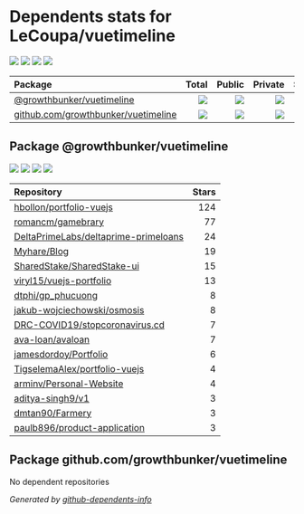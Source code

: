 # Dependents stats for LeCoupa/vuetimeline

[![](https://img.shields.io/static/v1?label=Used%20by&message=16&color=informational&logo=slickpic)](https://github.com/LeCoupa/vuetimeline/network/dependents)
[![](https://img.shields.io/static/v1?label=Used%20by%20(public)&message=16&color=informational&logo=slickpic)](https://github.com/LeCoupa/vuetimeline/network/dependents)
[![](https://img.shields.io/static/v1?label=Used%20by%20(private)&message=-16&color=informational&logo=slickpic)](https://github.com/LeCoupa/vuetimeline/network/dependents)
[![](https://img.shields.io/static/v1?label=Used%20by%20(stars)&message=13&color=informational&logo=slickpic)](https://github.com/LeCoupa/vuetimeline/network/dependents)

| Package    | Total  | Public | Private | Stars |
| :--------  | -----: | -----: | -----:  | ----: |
| [@growthbunker/vuetimeline](#package-growthbunkervuetimeline)    | [![](https://img.shields.io/static/v1?label=Used%20by&message=16&color=informational&logo=slickpic)](https://github.com/LeCoupa/vuetimeline/network/dependents?package_id=UGFja2FnZS03MDI3MzU2NTc%3D)  | [![](https://img.shields.io/static/v1?label=Used%20by%20(public)&message=16&color=informational&logo=slickpic)](https://github.com/LeCoupa/vuetimeline/network/dependents?package_id=UGFja2FnZS03MDI3MzU2NTc%3D) | [![](https://img.shields.io/static/v1?label=Used%20by%20(private)&message=-16&color=informational&logo=slickpic)](https://github.com/LeCoupa/vuetimeline/network/dependents?package_id=UGFja2FnZS03MDI3MzU2NTc%3D) | [![](https://img.shields.io/static/v1?label=Used%20by%20(stars)&message=13&color=informational&logo=slickpic)](https://github.com/LeCoupa/vuetimeline/network/dependents?package_id=UGFja2FnZS03MDI3MzU2NTc%3D) |
| [github.com/growthbunker/vuetimeline](#package-github.comgrowthbunkervuetimeline)    | [![](https://img.shields.io/static/v1?label=Used%20by&message=0&color=informational&logo=slickpic)](https://github.com/LeCoupa/vuetimeline/network/dependents?package_id=UGFja2FnZS00OTA4ODU5MjU3)  | [![](https://img.shields.io/static/v1?label=Used%20by%20(public)&message=0&color=informational&logo=slickpic)](https://github.com/LeCoupa/vuetimeline/network/dependents?package_id=UGFja2FnZS00OTA4ODU5MjU3) | [![](https://img.shields.io/static/v1?label=Used%20by%20(private)&message=0&color=informational&logo=slickpic)](https://github.com/LeCoupa/vuetimeline/network/dependents?package_id=UGFja2FnZS00OTA4ODU5MjU3) | [![](https://img.shields.io/static/v1?label=Used%20by%20(stars)&message=0&color=informational&logo=slickpic)](https://github.com/LeCoupa/vuetimeline/network/dependents?package_id=UGFja2FnZS00OTA4ODU5MjU3) |

## Package @growthbunker/vuetimeline

[![](https://img.shields.io/static/v1?label=Used%20by&message=16&color=informational&logo=slickpic)](https://github.com/LeCoupa/vuetimeline/network/dependents?package_id=UGFja2FnZS03MDI3MzU2NTc%3D)
[![](https://img.shields.io/static/v1?label=Used%20by%20(public)&message=16&color=informational&logo=slickpic)](https://github.com/LeCoupa/vuetimeline/network/dependents?package_id=UGFja2FnZS03MDI3MzU2NTc%3D)
[![](https://img.shields.io/static/v1?label=Used%20by%20(private)&message=-16&color=informational&logo=slickpic)](https://github.com/LeCoupa/vuetimeline/network/dependents?package_id=UGFja2FnZS03MDI3MzU2NTc%3D)
[![](https://img.shields.io/static/v1?label=Used%20by%20(stars)&message=13&color=informational&logo=slickpic)](https://github.com/LeCoupa/vuetimeline/network/dependents?package_id=UGFja2FnZS03MDI3MzU2NTc%3D)

| Repository | Stars  |
| :--------  | -----: |
|[hbollon/portfolio-vuejs](https://github.com/hbollon/portfolio-vuejs) | 124 |
|[romancm/gamebrary](https://github.com/romancm/gamebrary) | 77 |
|[DeltaPrimeLabs/deltaprime-primeloans](https://github.com/DeltaPrimeLabs/deltaprime-primeloans) | 24 |
|[Myhare/Blog](https://github.com/Myhare/Blog) | 19 |
|[SharedStake/SharedStake-ui](https://github.com/SharedStake/SharedStake-ui) | 15 |
|[viryl15/vuejs-portfolio](https://github.com/viryl15/vuejs-portfolio) | 13 |
|[dtphi/gp_phucuong](https://github.com/dtphi/gp_phucuong) | 8 |
|[jakub-wojciechowski/osmosis](https://github.com/jakub-wojciechowski/osmosis) | 8 |
|[DRC-COVID19/stopcoronavirus.cd](https://github.com/DRC-COVID19/stopcoronavirus.cd) | 7 |
|[ava-loan/avaloan](https://github.com/ava-loan/avaloan) | 7 |
|[jamesdordoy/Portfolio](https://github.com/jamesdordoy/Portfolio) | 6 |
|[TigselemaAlex/portfolio-vuejs](https://github.com/TigselemaAlex/portfolio-vuejs) | 4 |
|[arminv/Personal-Website](https://github.com/arminv/Personal-Website) | 4 |
|[aditya-singh9/v1](https://github.com/aditya-singh9/v1) | 3 |
|[dmtan90/Farmery](https://github.com/dmtan90/Farmery) | 3 |
|[paulb896/product-application](https://github.com/paulb896/product-application) | 3 |

## Package github.com/growthbunker/vuetimeline

No dependent repositories

_Generated by [github-dependents-info](https://github.com/nvuillam/github-dependents-info)_